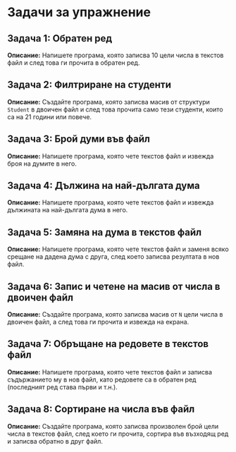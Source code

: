 # Задачи за упражнение

## Задача 1: Обратен ред

**Описание:**
Напишете програма, която записва 10 цели числа в текстов файл и след това ги прочита в обратен ред.

## Задача 2: Филтриране на студенти

**Описание:**
Създайте програма, която записва масив от структури `Student` в двоичен файл и след това прочита само тези студенти, които са на 21 години или повече.

## Задача 3: Брой думи във файл

**Описание:**
Напишете програма, която чете текстов файл и извежда броя на думите в него.

## Задача 4: Дължина на най-дългата дума

**Описание:**
Напишете програма, която чете текстов файл и извежда дължината на най-дългата дума в него.

## Задача 5: Замяна на дума в текстов файл

**Описание:**
Напишете програма, която чете текстов файл и заменя всяко срещане на дадена дума с друга, след което записва резултата в нов файл.

## Задача 6: Запис и четене на масив от числа в двоичен файл

**Описание:**
Създайте програма, която записва масив от `N` цели числа в двоичен файл, а след това ги прочита и извежда на екрана.

## Задача 7: Обръщане на редовете в текстов файл

**Описание:**
Напишете програма, която чете текстов файл и записва съдържанието му в нов файл, като редовете са в обратен ред (последният ред става първи и т.н.).

## Задача 8: Сортиране на числа във файл

**Описание:**
Създайте програма, която записва произволен брой цели числа в текстов файл, след което ги прочита, сортира във възходящ ред и записва обратно в друг файл.
